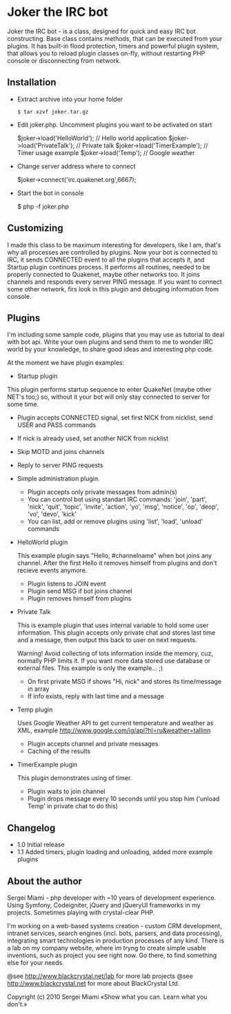 Joker the IRC bot 
=================

Joker the IRC bot - is a class, designed for quick and easy IRC bot constructing.
Base class contains methods, that can be executed from your plugins. It has
built-in flood protection, timers and powerful plugin system, that allows you to
reload plugin classes on-fly, without restarting PHP console or disconnecting
from network.

Installation
------------

* Extract archive into your home folder

	  $ tar xzvf joker.tar.gz
	
* Edit joker.php. Uncomment plugins you want to be activated on start

    $joker->load('HelloWorld');   // Hello world application
    $joker->load('PrivateTalk');  // Private talk
    $joker->load('TimerExample'); // Timer usage example
    $joker->load('Temp');         // Google weather

* Change server address where to connect
    
    $joker->connect('irc.quakenet.org',6667);
    
* Start the bot in console

    $ php -f joker.php
        

Customizing
-----------

I made this class to be maximum interesting for developers, like I am, that's why
all processes are controlled by plugins. Now your bot is connected to IRC, it sends
CONNECTED event to all the plugins that accepts it, and Startup plugin continues
process. It performs all routines, needed to be properly connected to Quakenet,
maybe other networks too. It joins channels and responds every server PING message.
If you want to connect some other network, firs look in this plugin and debuging
information from console. 

Plugins
-------

I'm including some sample code, plugins that you may use as tutorial to deal with bot api. Write your own plugins and send them to me <miami at blackcrystal dot net> to wonder IRC world by your knowledge, to share good ideas and interesting php code.

At the moment we have plugin examples:

 * Startup plugin
   
  This plugin performs startup sequence to enter QuakeNet (maybe other NET's too;) so, without it your bot will only stay connected to server for some time.

  * Plugin accepts CONNECTED signal, set first NICK from nicklist, send USER and PASS commands
  * If nick is already used, set another NICK from nicklist
  * Skip MOTD and joins channels
  * Reply to server PING requests
   
* Simple administration plugin.

  * Plugin accepts only private messages from admin(s)
  * You can control bot using standart IRC commands: 'join', 'part', 'nick', 'quit', 'topic', 'invite', 'action', 'yo', 'msg', 'notice', 'op', 'deop', 'vo', 'devo', 'kick'
  * You can list, add or remove plugins using 'list', 'load', 'unload' commands
  
* HelloWorld plugin

  This example plugin says "Hello, #channelname" when bot joins any channel. After the first Hello it removes himself from plugins and don't recieve events anymore.

  * Plugin listens to JOIN event
  * Plugin send MSG if bot joins channel
  * Plugin removes himself from plugins

* Private Talk

  This is example plugin that uses internal variable to hold some
  user information. This plugin accepts only private chat and stores
  last time and a message, then output this back to user on next requests.

  Warning! Avoid collecting of lots information inside the memory,
  cuz, normally PHP limits it. If you want more data stored
  use database or external files. This example is only the example... ;)

  * On first private MSG if shows "Hi, nick" and stores its time/message in array
  * If info exists, reply with last time and a message

* Temp plugin

  Uses Google Weather API to get current temperature and weather as XML, example
  http://www.google.com/ig/api?hl=ru&weather=tallinn

  * Plugin accepts channel and private messages
  * Caching of the results


* TimerExample plugin

  This plugin demonstrates using of timer.

  * Plugin waits to join channel
  * Plugin drops message every 10 seconds until you stop him ('unload Temp'
    in private chat to do this)

Changelog
---------

* 1.0 Initial release
* 1.1 Added timers, plugin loading and unloading, added more example plugins



About the author
----------------

Sergei Miami - php developer with ~10 years of development experience.
Using Symfony, Codeigniter, jQuery and jQueryUI frameworks in my projects.
Sometimes playing with crystal-clear PHP.

I'm working on a web-based systems creation - custom CRM development, intranet
services, search engines (incl. bots, parsers, and data processing),
integrating smart technologies in production processes of any kind. There is
a lab on my company website, where im tryng to create simple usable inventions,
such as project you see right now. Go there, to find something else for your needs.

@see http://www.blackcrystal.net/lab for more lab projects
@see http://www.blackcrystal.net for more about BlackCrystal Ltd.

Copyright (c) 2010 Sergei Miami «Show what you can. Learn what you don't.»

